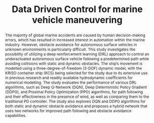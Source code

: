 ---
layout: publication
sitemap: false
title: "Data Driven Control for marine vehicle maneuvering"
authors: Alam, M. S. 
pdf: masterthesis
image: masterthesis.jpg
display: Indian Institute of Technology Madras. Chennai, TN, India
year: 2023
doi: 10.13140/RG.2.2.16194.15045
# code: https://github.com/Shaadalam9/rl-learning-traditional
abstract: "The majority of global marine accidents are caused by human decision-making errors, which has resulted in increased interest in automation within the marine industry. However, obstacle avoidance for autonomous surface vehicles in unknown environments is particularly difficult. This study investigates the possibility of utilizing a deep reinforcement learning (DRL) approach to control an underactuated autonomous surface vehicle following a predetermined path while avoiding collisions with static and dynamic obstacles. The ship’s movement is modelled using a three-degree-of-freedom (3-DOF) dynamic model, with the KRISO container ship (KCS) being selected for the study due to its extensive use in previous research and readily available hydrodynamic coefficients for numerical modelling. The study evaluates the performance of various DRL algorithms, such as Deep Q-Network (DQN), Deep Deterministic Policy Gradient (DDPG), and Proximal Policy Optimization (PPO) algorithms, for path following and their effectiveness in the presence of wind, as well as comparing them to the traditional PD controller. The study also explores DQN and DDPG algorithms for both static and dynamic obstacle avoidance and proposes a hybrid network that uses two networks for improved path following and obstacle avoidance capabilities."
---